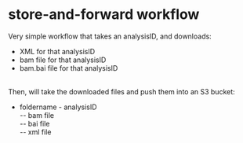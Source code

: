 # store-and-forward workflow

Very simple workflow that takes an analysisID, and downloads:<br>
  - XML for that analysisID<br>
  - bam file for that analysisID<br>
  - bam.bai file for that analysisID<br><br>
  
Then, will take the downloaded files and push them into an S3 bucket:<br>
  - foldername - analysisID<br>
      -- bam file<br>
      -- bai file<br>
      -- xml file<br>
